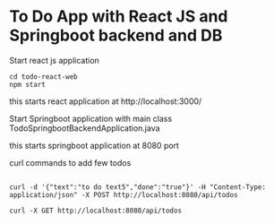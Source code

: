 # To Do App with React JS and Springboot backend and DB 


Start react js application
```
cd todo-react-web
npm start
```

this starts react application at 
http://localhost:3000/


Start Springboot application with main class TodoSpringbootBackendApplication.java

this starts springboot application at 8080 port

curl commands to add few todos
```

curl -d '{"text":"to do text5","done":"true"}' -H "Content-Type: application/json" -X POST http://localhost:8080/api/todos

curl -X GET http://localhost:8080/api/todos
```

